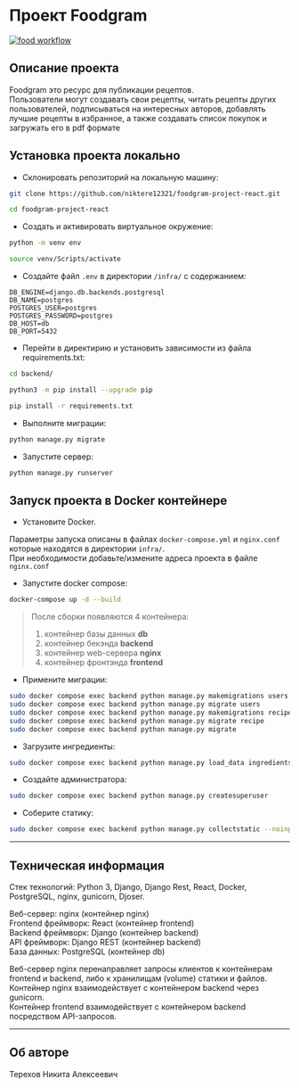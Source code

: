 # Проект Foodgram
[![food workflow](https://github.com/niktere12321/foodgram-project-react/actions/workflows/main.yml/badge.svg)](https://github.com/niktere12321/foodgram-project-react/actions/workflows/main.yml)

## Описание проекта

Foodgram это ресурс для публикации рецептов.  
Пользователи могут создавать свои рецепты, читать рецепты других пользователей, подписываться на интересных авторов, добавлять лучшие рецепты в избранное, а также создавать список покупок и загружать его в pdf формате

## Установка проекта локально

* Склонировать репозиторий на локальную машину:
```bash
git clone https://github.com/niktere12321/foodgram-project-react.git
```
```bash
cd foodgram-project-react
```

* Cоздать и активировать виртуальное окружение:

```bash
python -m venv env
```

```bash
source venv/Scripts/activate
```

* Cоздайте файл `.env` в директории `/infra/` с содержанием:

```
DB_ENGINE=django.db.backends.postgresql
DB_NAME=postgres
POSTGRES_USER=postgres
POSTGRES_PASSWORD=postgres
DB_HOST=db
DB_PORT=5432
```

* Перейти в директирию и установить зависимости из файла requirements.txt:

```bash
cd backend/
```
```bash
python3 -m pip install --upgrade pip
```
```bash
pip install -r requirements.txt
```

* Выполните миграции:

```bash
python manage.py migrate
```

* Запустите сервер:
```bash
python manage.py runserver
```

## Запуск проекта в Docker контейнере
* Установите Docker.

Параметры запуска описаны в файлах `docker-compose.yml` и `nginx.conf` которые находятся в директории `infra/`.  
При необходимости добавьте/измените адреса проекта в файле `nginx.conf`

* Запустите docker compose:
```bash
docker-compose up -d --build
```  
  > После сборки появляются 4 контейнера:
  > 1. контейнер базы данных **db**
  > 2. контейнер бекэнда **backend**
  > 3. контейнер web-сервера **nginx**
  > 4. контейнер фронтэнда **frontend**
* Примените миграции:
```bash
sudo docker compose exec backend python manage.py makemigrations users
sudo docker compose exec backend python manage.py migrate users
sudo docker compose exec backend python manage.py makemigrations recipe
sudo docker compose exec backend python manage.py migrate recipe
sudo docker compose exec backend python manage.py migrate
```
* Загрузите ингредиенты:
```bash
sudo docker compose exec backend python manage.py load_data ingredients.json
```
* Создайте администратора:
```bash
sudo docker compose exec backend python manage.py createsuperuser
```
* Соберите статику:
```bash
sudo docker compose exec backend python manage.py collectstatic --noinput
```

---
## Техническая информация

Стек технологий: Python 3, Django, Django Rest, React, Docker, PostgreSQL, nginx, gunicorn, Djoser.

Веб-сервер: nginx (контейнер nginx)  
Frontend фреймворк: React (контейнер frontend)  
Backend фреймворк: Django (контейнер backend)  
API фреймворк: Django REST (контейнер backend)  
База данных: PostgreSQL (контейнер db)

Веб-сервер nginx перенаправляет запросы клиентов к контейнерам frontend и backend, либо к хранилищам (volume) статики и файлов.  
Контейнер nginx взаимодействует с контейнером backend через gunicorn.  
Контейнер frontend взаимодействует с контейнером backend посредством API-запросов.

---
## Об авторе

Терехов Никита Алексеевич
